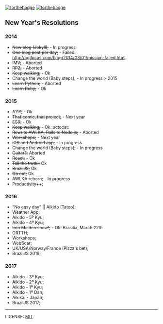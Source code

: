[![forthebadge](http://forthebadge.com/images/badges/uses-badges.svg)](http://forthebadge.com) [![forthebadge](http://forthebadge.com/images/badges/uses-git.svg)](http://forthebadge.com)

## New Year's Resolutions

### 2014

* ~~New blog (Jekyll);~~ - In progress
* ~~One blog post per day;~~ - Failed: http://agtlucas.com/blog/2014/03/01/mission-failed.html
* ~~IMV;~~ - Aborted
* ~~RP2;~~ - Aborted
* ~~Keep walking;~~ - Ok
* Change the world (Baby steps); - In progress > 2015
* ~~Learn Python;~~ - Aborted
* ~~Learn Ruby;~~ - Ok

### 2015

* ~~A11Y;~~ - Ok
* ~~That comic, that project;~~ - Next year
* ~~ES6;~~ - Ok
* ~~Keep walking;~~ - Ok :octocat:
* ~~Rewrite AWLKA, Rails to Node.js;~~ - Aborted
* ~~Workshops;~~ - Next year
* ~~iOS and Android app;~~ - In progress
* Change the world (Baby steps); - In progress
* ~~Guitar?;~~ Aborted
* ~~React;~~ - Ok
* ~~Tell the truth!;~~ Ok
* ~~BrazilJS;~~ Ok
* ~~Go out;~~ Ok
* ~~AWLKA reborn;~~ - In progress
* Productivity++;

### 2016

* "No easy day" || Aikido (Tatoo);
* Weather App;
* Aikido - 5º Kyu;
* Aikido - 4º Kyu;
* ~~Iron Maiden show!;~~ - Ok! Brasília, March 22th
* ORTTH;
* Workshops;
* WebScar;
* UK/USA/Norway/France (Pizza's bet);
* BrazilJS 2016;

### 2017

* Aikido - 3º Kyu;
* Aikido - 2º Kyu;
* Aikido - 1º Kyu;
* Aikido - 1º Dan;
* Aikikai - Japan;
* BrazilJS 2017;

---

LICENSE: [MIT](http://mit.lucas.ninja).
